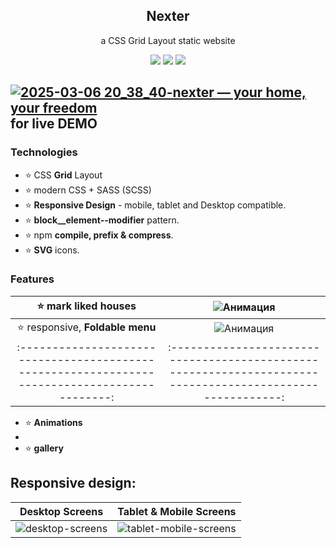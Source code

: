 
<div align="center">
  <h2>Nexter</h2>
  <p>a CSS Grid Layout static website</p>
</div>

<div align="center">
  <!-- HTML -->
  <img src="https://img.shields.io/badge/html5-%23E34F26.svg?style=for-the-badge&logo=html5&logoColor=white">

  <!-- CSS -->
  <img src="https://img.shields.io/badge/css3-%231572B6.svg?style=for-the-badge&logo=css3&logoColor=white">

  <!-- SASS -->
  <img src="https://img.shields.io/badge/SASS-hotpink.svg?style=for-the-badge&logo=SASS&logoColor=white">

  <!-- MORE BADGES visit https://github.com/Ileriayo/markdown-badges -->
</div>

## [![2025-03-06 20_38_40-nexter — your home, your freedom](https://github.com/user-attachments/assets/d2981480-04af-496c-8bcf-3bfa63cb78aa)](https://alexplokhikh.github.io/Nexter/) for live DEMO 

### Technologies

- ⭐ CSS **Grid** Layout
- ⭐ modern CSS + SASS (SCSS)
- ⭐ **Responsive Design** - mobile, tablet and Desktop compatible.
- ⭐ **block__element--modifier** pattern.
- ⭐ npm **compile, prefix & compress**.
- ⭐ **SVG** icons.

### Features
| ⭐ **mark liked houses**                                                                     |             ![Анимация](https://github.com/user-attachments/assets/75899f45-25d5-4a0c-aaf9-35b38344a1fc)|
|:--------------------------------------------------------------------------------------------:|:--------------------------------------------------------------------------------------------------------:|
| ⭐ responsive, **Foldable menu**                                                             |             ![Анимация](https://github.com/user-attachments/assets/75899f45-25d5-4a0c-aaf9-35b38344a1fc)|
|:--------------------------------------------------------------------------------------------:|:--------------------------------------------------------------------------------------------------------:|
- ⭐ **Animations**
- 
- ⭐ **gallery**

## Responsive design:
| Desktop Screens                                                                                    | Tablet & Mobile Screens                                                                                 |
|:--------------------------------------------------------------------------------------------------:|:-------------------------------------------------------------------------------------------------------:|
| ![desktop-screens](https://github.com/user-attachments/assets/7d235a29-27d6-4628-ba69-5ed990324b85)|![tablet-mobile-screens](https://github.com/user-attachments/assets/e45129bc-4ca0-46b0-b9dc-2f235f397fa2)|

